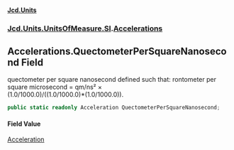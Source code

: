 #### [Jcd.Units](index.md 'index')
### [Jcd.Units.UnitsOfMeasure.SI](Jcd.Units.UnitsOfMeasure.SI.md 'Jcd.Units.UnitsOfMeasure.SI').[Accelerations](Accelerations.md 'Jcd.Units.UnitsOfMeasure.SI.Accelerations')

## Accelerations.QuectometerPerSquareNanosecond Field

quectometer per square nanosecond defined such that: rontometer per square microsecond = qm/ns² ×  
(1.0/1000.0)/((1.0/1000.0)*(1.0/1000.0)).

```csharp
public static readonly Acceleration QuectometerPerSquareNanosecond;
```

#### Field Value
[Acceleration](Acceleration.md 'Jcd.Units.UnitTypes.Acceleration')